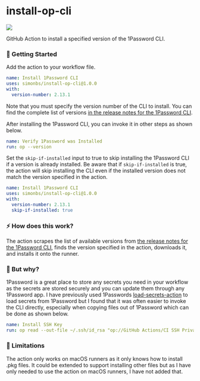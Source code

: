 # install-op-cli

[![](https://github.com/simonbs/install-op-cli/actions/workflows/test.yml/badge.svg)](https://github.com/simonbs/install-op-cli/actions/workflows/test.yml)

GitHub Action to install a specified version of the 1Password CLI.

### 🚀 Getting Started

Add the action to your workflow file.

```yml
name: Install 1Password CLI
uses: simonbs/install-op-cli@1.0.0
with:
  version-number: 2.13.1
```

Note that you must specify the version number of the CLI to install. You can find the complete list of versions [in the release notes for the 1Password CLI](https://app-updates.agilebits.com/product_history/CLI2).

After installing the 1Password CLI, you can invoke it in other steps as shown below.

```yml
name: Verify 1Password was Installed
run: op --version
```

Set the `skip-if-installed` input to true to skip installing the 1Password CLI if a version is already installed. Be aware that if `skip-if-installed` is true, the action will skip installing the CLI even if the installed version does not match the version specified in the action.

```yml
name: Install 1Password CLI
uses: simonbs/install-op-cli@1.0.0
with:
  version-number: 2.13.1
  skip-if-installed: true
```

### ⚡️ How does this work?

The action scrapes the list of available versions from [the release notes for the 1Password CLI](https://app-updates.agilebits.com/product_history/CLI2), finds the version specified in the action, downloads it, and installs it onto the runner.

### 🤨 But why?

1Password is a great place to store any secrets you need in your workflow as the secrets are stored securely and you can update them through any 1Password app. I have previously used 1Passwords [load-secrets-action](https://github.com/1Password/load-secrets-action) to load secrets from 1Password but I found that it was often easier to invoke the CLI directly, especially when copying files out of 1Password which can be done as shown below.

```yml
name: Install SSH Key
run: op read --out-file ~/.ssh/id_rsa "op://GitHub Actions/CI SSH Private Key/ci-ssh-key"
```

### 🙊 Limitations

The action only works on macOS runners as it only knows how to install .pkg files. It could be extended to support installing other files but as I have only needed to use the action on macOS runners, I have not added that.
